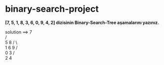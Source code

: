 # binary-search-project

**[7, 5, 1, 8, 3, 6, 0, 9, 4, 2] dizisinin Binary-Search-Tree aşamalarını yazınız.**
 
 solution ==>
               7            
              / \
             5   8
            / \    \
           1   6     9
          / \
         0   3
            /  \
           2    4
             
